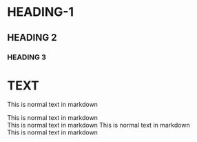 # HEADING-1
## HEADING 2
### HEADING 3

# TEXT

This is normal text in markdown

This is normal text in markdown\
This is normal text in markdown
This is normal text in markdown  
This is normal text in markdown
